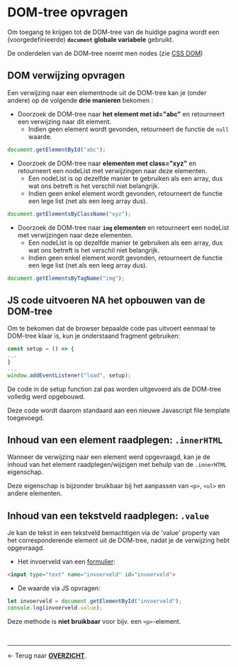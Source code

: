 # DOM-tree opvragen

Om toegang te krijgen tot de DOM-tree van de huidige pagina wordt een  (voorgedefinieerde) **`document` globale variabele** gebruikt.

De onderdelen van de DOM-tree noemt men nodes (zie [CSS DOM](./C1b.%20CSS%20Document%20Object%20Model.md))

## DOM verwijzing opvragen

Een verwijzing naar een elementnode uit de DOM-tree kan je (onder andere) op de volgende **drie manieren** bekomen :

- Doorzoek de DOM-tree naar **het element met id="abc"** en retourneert een verwijzing naar dit element. 
    - Indien geen element wordt gevonden, retourneert de functie de `null` waarde.
```js
document.getElementById("abc");
```
- Doorzoek de DOM-tree naar **elementen met class="xyz"** en retourneert een nodeList met verwijzingen naar deze elementen. 
    - Een nodeList is op dezelfde manier te gebruiken als een array, dus wat ons betreft is het verschil niet belangrijk. 
    - Indien geen enkel element wordt gevonden, retourneert de functie een lege list (net als een leeg array dus).
```js
document.getElementsByClassName("xyz");
```

- Doorzoek de DOM-tree naar **`img` elementen** en retourneert een nodeList met verwijzingen naar deze elementen. 
    - Een nodeList is op dezelfde manier te gebruiken als een array, dus wat ons betreft is het verschil niet belangrijk. 
    - Indien geen enkel element wordt gevonden, retourneert de functie een lege list (net als een leeg array dus).
```js
document.getElementsByTagName("img");
```

## JS code uitvoeren NA het opbouwen van de DOM-tree

Om te bekomen dat de browser bepaalde code pas uitvoert eenmaal te DOM-tree klaar is, kun je onderstaand fragment gebruiken:
```js
const setup = () => {
...
}
...
window.addEventListener("load", setup);
```
De code in de setup function zal pas worden uitgevoerd als de DOM-tree volledig werd opgebouwd.

Deze code wordt daarom standaard aan een nieuwe Javascript file template toegevoegd.

## Inhoud van een element raadplegen: `.innerHTML`

Wanneer de verwijzing naar een element werd opgevraagd, kan je de inhoud van het element raadplegen/wijzigen met behulp van de `.innerHTML` eigenschap.

Deze eigenschap is bijzonder bruikbaar bij het aanpassen van `<p>`, `<ul>` en andere elementen.

## Inhoud van een tekstveld raadplegen: `.value`

Je kan de tekst in een tekstveld bemachtigen via de 'value' property van het corresponderende element uit de DOM-tree, nadat je de verwijzing hebt opgevraagd.

- Het invoerveld van een [formulier](./H2c.%20Formulieren.md): 
```html
<input type="text" name="invoerveld" id="invoerveld">
```

- De waarde via JS opvragen:
```js
let invoerveld = document.getElementById("invoerveld");
console.log(invoerveld.value);
```

Deze methode is **niet bruikbaar** voor bijv. een `<p>`-element.

<br>

---

&larr; Terug naar [**OVERZICHT**](./README.md#overview).